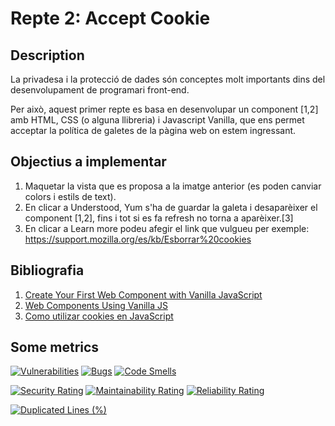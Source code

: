 # Repte 2: Accept Cookie


## Description

La privadesa i la protecció de dades són conceptes molt importants dins del desenvolupament de programari front-end.

Per això, aquest primer repte es basa en desenvolupar un component [1,2] amb HTML, CSS (o alguna llibreria) i Javascript Vanilla, que ens permet acceptar la política de galetes de la pàgina web on estem ingressant.


## Objectius a implementar

1. Maquetar la vista que es proposa a la imatge anterior (es poden canviar colors i estils de text).
2. En clicar a Understood, Yum s'ha de guardar la galeta i desaparèixer el component [1,2], fins i tot si es fa refresh no torna a aparèixer.[3]
3. En clicar a Learn more podeu afegir el link que vulgueu per exemple: https://support.mozilla.org/es/kb/Esborrar%20cookies


## Bibliografia

1. [Create Your First Web Component with Vanilla JavaScript](https://medium.com/tunaiku-tech/create-your-first-web-component-with-vanilla-javascript-af93cbf3a70f)
1. [Web Components Using Vanilla JS](https://mellowdevs.medium.com/web-components-using-vanilla-js-f7af00834caa)
1. [Como utilizar cookies en JavaScript](https://cybmeta.com/cookies-en-javascript)


## Some metrics

[![Vulnerabilities](https://sonarcloud.io/api/project_badges/measure?project=chaiben_repte-2-acceptCookie&metric=vulnerabilities)](https://sonarcloud.io/summary/new_code?id=chaiben_repte-2-acceptCookie)
[![Bugs](https://sonarcloud.io/api/project_badges/measure?project=chaiben_repte-2-acceptCookie&metric=bugs)](https://sonarcloud.io/summary/new_code?id=chaiben_repte-2-acceptCookie)
[![Code Smells](https://sonarcloud.io/api/project_badges/measure?project=chaiben_repte-2-acceptCookie&metric=code_smells)](https://sonarcloud.io/summary/new_code?id=chaiben_repte-2-acceptCookie)

[![Security Rating](https://sonarcloud.io/api/project_badges/measure?project=chaiben_repte-2-acceptCookie&metric=security_rating)](https://sonarcloud.io/summary/new_code?id=chaiben_repte-2-acceptCookie)
[![Maintainability Rating](https://sonarcloud.io/api/project_badges/measure?project=chaiben_repte-2-acceptCookie&metric=sqale_rating)](https://sonarcloud.io/summary/new_code?id=chaiben_repte-2-acceptCookie)
[![Reliability Rating](https://sonarcloud.io/api/project_badges/measure?project=chaiben_repte-2-acceptCookie&metric=reliability_rating)](https://sonarcloud.io/summary/new_code?id=chaiben_repte-2-acceptCookie)

[![Duplicated Lines (%)](https://sonarcloud.io/api/project_badges/measure?project=chaiben_repte-2-acceptCookie&metric=duplicated_lines_density)](https://sonarcloud.io/summary/new_code?id=chaiben_repte-2-acceptCookie)